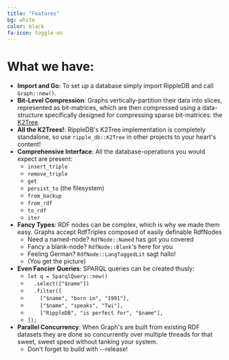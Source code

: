 ```yaml
---
title: "Features"
bg: white
color: black
fa-icon: toggle-on
---
```


# What we have:

- **Import and Go**: To set up a database simply import RippleDB and call `Graph::new()`.
- **Bit-Level Compression**: Graphs vertically-partition their data into slices, represented as bit-matrices, which are then compressed using a data-structure specifically designed for compressing sparse bit-matrices: the [K2Tree](http://swp.dcc.uchile.cl/TR/2009/TR_DCC-20090429-005.pdf).
- **All the K2Trees!**: RippleDB's K2Tree implementation is completely standalone, so use `ripple_db::K2Tree` in other projects to your heart's content!
- **Comprehensive Interface**: All the database-operations you would expect are present:
  - `insert_triple`
  - `remove_triple`
  - `get`
  - `persist_to` (the filesystem)
  - `from_backup`
  - `from_rdf`
  - `to_rdf`
  - `iter`
- **Fancy Types**: RDF nodes can be complex, which is why we made them easy. Graphs accept RdfTriples composed of easily definable RdfNodes
  - Need a named-node? `RdfNode::Named` has got you covered
  - Fancy a blank-node? `RdfNode::Blank`'s here for you
  - Feeling German? `RdfNode::LangTaggedLit` sagt hallo!
  - (You get the picture)
- **Even Fancier Queries**: SPARQL queries can be created thusly:
  - `let q = SparqlQuery::new()`
  - `  .select(["$name"])`
  - `  .filter([`
  - `    ["$name", "born in", "1991"],`
  - `    ["$name", "speaks", "Twi"],`
  - `    ["RippleDB", "is perfect for", "$name"],`
  - `]);`
- **Parallel Concurrency**: When Graph's are built from existing RDF datasets they are done so concurrently over multiple threads for that sweet, sweet speed without tanking your system.
  - Don't forget to build with --release!
